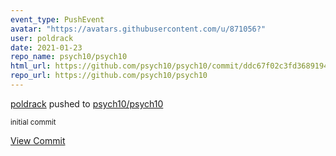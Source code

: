 ```yaml
---
event_type: PushEvent
avatar: "https://avatars.githubusercontent.com/u/871056?"
user: poldrack
date: 2021-01-23
repo_name: psych10/psych10
html_url: https://github.com/psych10/psych10/commit/ddc67f02c3fd36891945fc5f4c68d079a0cf40d0
repo_url: https://github.com/psych10/psych10
---
```


<a href='https://github.com/poldrack' target='_blank'>poldrack</a> pushed to <a href='https://github.com/psych10/psych10' target='_blank'>psych10/psych10</a>

<small>initial commit</small>

<a href='https://github.com/psych10/psych10/commit/ddc67f02c3fd36891945fc5f4c68d079a0cf40d0' target='_blank'>View Commit</a>